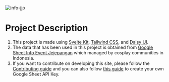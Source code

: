 ![info-jjp](https://socialify.git.ci/yehezkielgunawan/info-jjp/image?name=1&owner=1&pattern=Charlie%20Brown&theme=Light)

# Project Description

1. This project is made using [Svelte Kit](https://kit.svelte.dev/), [Tailwind CSS](https://tailwindcss.com), and [Daisy UI](https://daisyui.com/).
2. The data that has been used in this project is obtained from [Google Sheet Info Event Jejepangan](https://docs.google.com/spreadsheets/d/1RQ2PZMRKjBVHpG0ettmuiDjjxzpF7OfFDfXlJDT0ElE/edit#gid=672618632) which managed by cosplay communities in Indonesia.
3. If you want to contribute on developing this site, please follow the [Contributing guide](https://github.com/yehezkielgunawan/info-jjp/blob/main/CONTRIBUTING.md) and you can also follow [this guide](https://yehezgun.com/articles/google-spreadsheet-cms) to create your own Google Sheet API Key.
